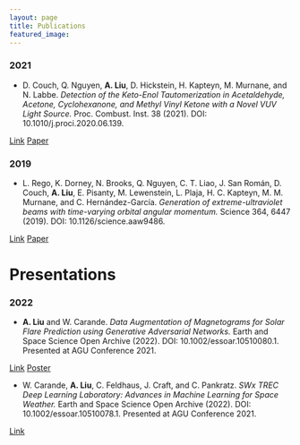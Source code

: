 ```yaml
---
layout: page
title: Publications
featured_image:
---
```


### 2021
* D. Couch, Q. Nguyen, **A. Liu**, D. Hickstein, H. Kapteyn, M. Murnane, and N. Labbe. *Detection of the Keto-Enol Tautomerization in Acetaldehyde, Acetone, Cyclohexanone, and Methyl Vinyl Ketone with a Novel VUV Light Source.* Proc. Combust. Inst. 38 (2021). DOI: 10.1010/j.proci.2020.06.139.

<section class="download-box inner">
	<div class="download-box-links">
	    <a href="https://doi.org/10.1016/j.proci.2020.06.139" target="_blank">Link</a>
	    <a href="/assets/documents/publications/1-s2.0-S1540748920302194-main.pdf" target="_blank">Paper</a>
	</div>
</section>

### 2019
* L. Rego, K. Dorney, N. Brooks, Q. Nguyen, C. T. Liao, J. San Román, D. Couch, **A. Liu**, E. Pisanty, M. Lewenstein, L. Plaja, H. C. Kapteyn, M. M. Murnane, and C. Hernández-García. *Generation of extreme-ultraviolet beams with time-varying orbital angular momentum.* Science 364, 6447 (2019). DOI: 10.1126/science.aaw9486.

<section class="download-box inner">
	<div class="download-box-links">
	    <a href="https://doi.org/10.1126/science.aaw9486" target="_blank">Link</a>
	    <a href="/assets/documents/publications/eaaw9486.full.pdf" target="_blank">Paper</a>
	</div>
</section>

# Presentations
### 2022
* **A. Liu** and W. Carande. *Data Augmentation of Magnetograms for Solar Flare Prediction using Generative Adversarial Networks.* Earth and Space Science Open Archive (2022). DOI: 10.1002/essoar.10510080.1. Presented at AGU Conference 2021.

<section class="download-box inner">
	<div class="download-box-links">
	    <a href="https://doi.org/10.1002/essoar.10510080.1" target="_blank">Link</a>
	    <a href="/assets/documents/POSTER_AGU2021_LiuA.pdf" target="_blank">Poster</a>
	</div>
</section>

* W. Carande, **A. Liu**, C. Feldhaus, J. Craft, and C. Pankratz. *SWx TREC Deep Learning Laboratory: Advances in Machine Learning for Space Weather.* Earth and Space Science Open Archive (2022). DOI: 10.1002/essoar.10510078.1. Presented at AGU Conference 2021.

<section class="download-box inner">
	<div class="download-box-links">
	    <a href="https://doi.org/10.1002/essoar.10510078.1" target="_blank">Link</a>
	</div>
</section>
